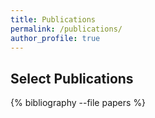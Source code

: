 ```yaml
---
title: Publications
permalink: /publications/
author_profile: true
---
```


## Select Publications

{% bibliography --file papers %}

